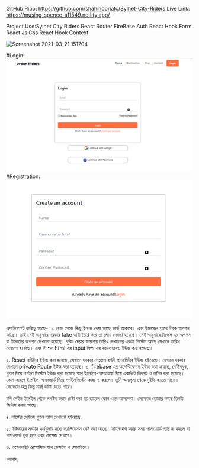GitHub Ripo: https://github.com/shahinooriatc/Sylhet-City-Riders
Live Link: https://musing-spence-a11549.netlify.app/



Project Use:Sylhet City Riders
React Router
FireBase Auth
React Hook Form
React Js
Css
React Hook
Context

![Screenshot 2021-03-21 151704](https://user-images.githubusercontent.com/67514668/112097006-815d6100-8bc9-11eb-86b9-30c636387b7e.png)

#Login:
![alt text](https://github.com/shahinooriatc/Sylhet-City-Riders/blob/979017caa8140d044de4e63bbbed19fe59aa17b1/public/assets/images/register.PNG)
 #Registration:
![alt text](https://github.com/shahinooriatc/Sylhet-City-Riders/blob/979017caa8140d044de4e63bbbed19fe59aa17b1/public/assets/images/login.PNG)



এসাইনমেন্ট  যাকিছু আছে-:
১. হোম পেজে কিছু ইমেজ দেয়া আছে কার্ড আকারে। এবং ইমেজের সাথে লিংক অপশন আছে। তাই সেই অনুসারে দরকার fake ডাটা তৈরি করে তা লোড দেওয়া হয়েছে। 
সেই অনুসারে ট্রাভেল এর অপশন বা টিকেটের অপশন দেখানো হয়েছে।  বুকিং দেয়ার জায়গায় তারিখ দেখানোর একটা সিস্টেম আছে সেখানে তারিখ দেখানো হয়েছে। এবং সিম্পল html এর input ফিল্ড এর ক্যালেন্ডারও ইউজ করা হয়েছে।

২. React রাউটার ইউজ করা হয়েছে, যেখানে দরকার সেস্থানে রাউট প্যারামিটার ইউজ হইয়েছে। যেখানে দরকার সেখানে private Route ইউজ করা হয়েছে। 
৩. firebase এর অথেন্টিকেশন ইউজ করা হয়েছে,  ফেইসবুক, গুগল দিয়ে লগইন সিস্টেম ইউজ করা হয়েছে  আর ইমেইল-পাসওয়ার্ড দিয়ে একাউন্ট ক্রিয়েট ও লগিন করা হয়েছে। 
কোন কারণে ইমেইল-পাসওয়ার্ড দিয়ে লগইনসিস্টেম কাজ না করলে। তুমি অন্যগুলা থেকে দুইটা করতে পারো। সেক্ষেত্রে অল্প কিছু মার্ক্স্ কাটা যেতে পারে। 

 যদি সেইম ইমেইল থেকে লগইন করার চেষ্টা করা হয় তাহলে কোন এরর আসবেনা। সেক্ষেত্রে তোমার কাছে তিনটা জিনিস করার আছে। 
 
৪. লাস্টের পেইজে গুগল ম্যাপ দেখানো হইয়েছে,

৫. ইউজারের লগইন ফর্মগুলার মধ্যে ভ্যালিডেশন সেট করা আছে। সাইনআপ করার সময় পাসওয়ার্ড ম্যাচ না করলে বা পাসওয়ার্ড ভুল হলে  এরর মেসেজ দেখাবে। 

৬. ওয়েবসাইট  রেস্পন্সিভ হবে ডেস্কটপ ও মোবাইলে।
 
ধন্যবাদ,

